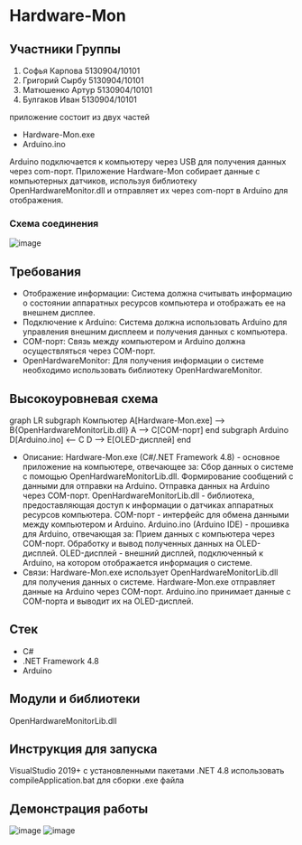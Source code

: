 # Hardware-Mon

## Участники Группы
1. Софья Карпова 5130904/10101
2. Григорий Сырбу 5130904/10101
3. Матюшенко Артур 5130904/10101
4. Булгаков Иван 5130904/10101

приложение состоит из двух частей
+ Hardware-Mon.exe
+ Arduino.ino

Arduino подключается к компьютеру через USB для получения данных через com-порт.
Приложение Hardware-Mon собирает данные с компьютерных датчиков, используя библиотеку OpenHardwareMonitor.dll
и отправляет их через com-порт в Arduino для отображения.
### Схема соединения
![image](https://github.com/tuffii/Hardware-Monitor/assets/100721921/cf269178-3597-4b29-b897-c4363179e5c0)

## Требования

+ Отображение информации: Система должна считывать информацию о состоянии аппаратных ресурсов компьютера и отображать ее на внешнем дисплее.
+ Подключение к Arduino: Система должна использовать Arduino для управления внешним дисплеем и получения данных с компьютера.
+ COM-порт: Связь между компьютером и Arduino должна осуществляться через COM-порт.
+ OpenHardwareMonitor: Для получения информации о системе необходимо использовать библиотеку OpenHardwareMonitor.

## Высокоуровневая схема

graph LR
    subgraph Компьютер
        A[Hardware-Mon.exe] --> B{OpenHardwareMonitorLib.dll}
        A --> C[COM-порт]
    end
    subgraph Arduino
        D[Arduino.ino] <-- C
        D --> E[OLED-дисплей]
    end
    
+ Описание:
  Hardware-Mon.exe (C#/.NET Framework 4.8) - основное приложение на компьютере, отвечающее за:
  Сбор данных о системе с помощью OpenHardwareMonitorLib.dll.
  Формирование сообщений с данными для отправки на Arduino.
  Отправка данных на Arduino через COM-порт.
  OpenHardwareMonitorLib.dll - библиотека, предоставляющая доступ к информации о датчиках аппаратных ресурсов компьютера.
  COM-порт - интерфейс для обмена данными между компьютером и Arduino.
  Arduino.ino (Arduino IDE) - прошивка для Arduino, отвечающая за:
  Прием данных с компьютера через COM-порт.
  Обработку и вывод полученных данных на OLED-дисплей.
  OLED-дисплей - внешний дисплей, подключенный к Arduino, на котором отображается информация о системе.
+ Связи:
  Hardware-Mon.exe использует OpenHardwareMonitorLib.dll для получения данных о системе.
  Hardware-Mon.exe отправляет данные на Arduino через COM-порт.
  Arduino.ino принимает данные с COM-порта и выводит их на OLED-дисплей.

## Стек
+ С#
+ .NET Framework 4.8
+ Arduino

## Модули и библиотеки
OpenHardwareMonitorLib.dll

## Инструкция для запуска
VisualStudio 2019+ с установленными пакетами .NET 4.8
использовать compileApplication.bat для сборки .exe файла

## Демонстрация работы

![image](https://github.com/tuffii/Hardware-Monitor/assets/100721921/91bd7c58-dca6-42f5-88b8-370235bb01cf)
![image](https://github.com/tuffii/Hardware-Monitor/assets/100721921/d867286c-2211-443d-8c47-a72f41403e42)
